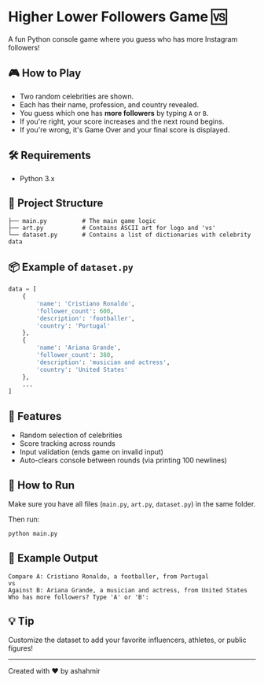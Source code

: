 # Higher Lower Followers Game 🆚

A fun Python console game where you guess who has more Instagram followers!

## 🎮 How to Play

- Two random celebrities are shown.
- Each has their name, profession, and country revealed.
- You guess which one has **more followers** by typing `A` or `B`.
- If you're right, your score increases and the next round begins.
- If you're wrong, it's Game Over and your final score is displayed.

## 🛠️ Requirements

- Python 3.x

## 🧱 Project Structure

```
├── main.py          # The main game logic
├── art.py           # Contains ASCII art for logo and 'vs'
└── dataset.py       # Contains a list of dictionaries with celebrity data
```

## 📦 Example of `dataset.py`

```python
data = [
    {
        'name': 'Cristiano Ronaldo',
        'follower_count': 600,
        'description': 'footballer',
        'country': 'Portugal'
    },
    {
        'name': 'Ariana Grande',
        'follower_count': 380,
        'description': 'musician and actress',
        'country': 'United States'
    },
    ...
]
```

## 🧠 Features

- Random selection of celebrities
- Score tracking across rounds
- Input validation (ends game on invalid input)
- Auto-clears console between rounds (via printing 100 newlines)

## 🚀 How to Run

Make sure you have all files (`main.py`, `art.py`, `dataset.py`) in the same folder.

Then run:
```bash
python main.py
```

## 📸 Example Output

```
Compare A: Cristiano Ronaldo, a footballer, from Portugal
vs
Against B: Ariana Grande, a musician and actress, from United States
Who has more followers? Type 'A' or 'B':
```

## 💡 Tip

Customize the dataset to add your favorite influencers, athletes, or public figures!

---

Created with ❤️ by ashahmir

